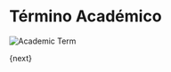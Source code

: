 # Término Académico

<img class="screenshot" alt="Academic Term" src="/assets/erpnext_docs/assets/img/education/setup/academic-term.png">


{next}
